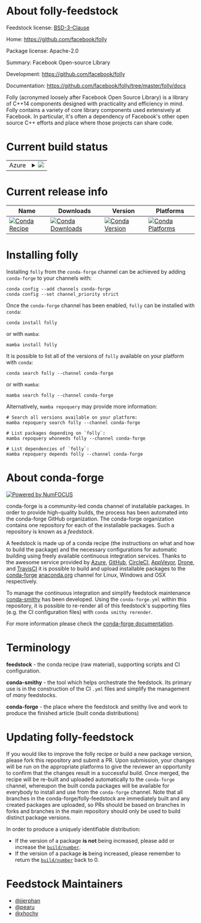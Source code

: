 About folly-feedstock
=====================

Feedstock license: [BSD-3-Clause](https://github.com/conda-forge/folly-feedstock/blob/main/LICENSE.txt)

Home: https://github.com/facebook/folly

Package license: Apache-2.0

Summary: Facebook Open-source Library

Development: https://github.com/facebook/folly

Documentation: https://github.com/facebook/folly/tree/master/folly/docs

Folly (acronymed loosely after Facebook Open Source Library) is a
library of C++14 components designed with practicality and
efficiency in mind. Folly contains a variety of core library
components used extensively at Facebook. In particular, it's often
a dependency of Facebook's other open source C++ efforts and place
where those projects can share code.


Current build status
====================


<table>
    
  <tr>
    <td>Azure</td>
    <td>
      <details>
        <summary>
          <a href="https://dev.azure.com/conda-forge/feedstock-builds/_build/latest?definitionId=13658&branchName=main">
            <img src="https://dev.azure.com/conda-forge/feedstock-builds/_apis/build/status/folly-feedstock?branchName=main">
          </a>
        </summary>
        <table>
          <thead><tr><th>Variant</th><th>Status</th></tr></thead>
          <tbody><tr>
              <td>linux_64_folly_build_extNonelibboost_devel1.84.0libevent2.1.10</td>
              <td>
                <a href="https://dev.azure.com/conda-forge/feedstock-builds/_build/latest?definitionId=13658&branchName=main">
                  <img src="https://dev.azure.com/conda-forge/feedstock-builds/_apis/build/status/folly-feedstock?branchName=main&jobName=linux&configuration=linux%20linux_64_folly_build_extNonelibboost_devel1.84.0libevent2.1.10" alt="variant">
                </a>
              </td>
            </tr><tr>
              <td>linux_64_folly_build_extNonelibboost_devel_libevent2.1.10</td>
              <td>
                <a href="https://dev.azure.com/conda-forge/feedstock-builds/_build/latest?definitionId=13658&branchName=main">
                  <img src="https://dev.azure.com/conda-forge/feedstock-builds/_apis/build/status/folly-feedstock?branchName=main&jobName=linux&configuration=linux%20linux_64_folly_build_extNonelibboost_devel_libevent2.1.10" alt="variant">
                </a>
              </td>
            </tr><tr>
              <td>linux_64_folly_build_extNonelibboost_devel_libevent2.1.12</td>
              <td>
                <a href="https://dev.azure.com/conda-forge/feedstock-builds/_build/latest?definitionId=13658&branchName=main">
                  <img src="https://dev.azure.com/conda-forge/feedstock-builds/_apis/build/status/folly-feedstock?branchName=main&jobName=linux&configuration=linux%20linux_64_folly_build_extNonelibboost_devel_libevent2.1.12" alt="variant">
                </a>
              </td>
            </tr><tr>
              <td>linux_64_folly_build_extjemalloclibboost_devel1.84.0libevent2.1.10</td>
              <td>
                <a href="https://dev.azure.com/conda-forge/feedstock-builds/_build/latest?definitionId=13658&branchName=main">
                  <img src="https://dev.azure.com/conda-forge/feedstock-builds/_apis/build/status/folly-feedstock?branchName=main&jobName=linux&configuration=linux%20linux_64_folly_build_extjemalloclibboost_devel1.84.0libevent2.1.10" alt="variant">
                </a>
              </td>
            </tr><tr>
              <td>linux_64_folly_build_extjemalloclibboost_devel_libevent2.1.10</td>
              <td>
                <a href="https://dev.azure.com/conda-forge/feedstock-builds/_build/latest?definitionId=13658&branchName=main">
                  <img src="https://dev.azure.com/conda-forge/feedstock-builds/_apis/build/status/folly-feedstock?branchName=main&jobName=linux&configuration=linux%20linux_64_folly_build_extjemalloclibboost_devel_libevent2.1.10" alt="variant">
                </a>
              </td>
            </tr><tr>
              <td>linux_64_folly_build_extjemalloclibboost_devel_libevent2.1.12</td>
              <td>
                <a href="https://dev.azure.com/conda-forge/feedstock-builds/_build/latest?definitionId=13658&branchName=main">
                  <img src="https://dev.azure.com/conda-forge/feedstock-builds/_apis/build/status/folly-feedstock?branchName=main&jobName=linux&configuration=linux%20linux_64_folly_build_extjemalloclibboost_devel_libevent2.1.12" alt="variant">
                </a>
              </td>
            </tr><tr>
              <td>linux_aarch64_folly_build_extNonelibboost_devel1.84.0libevent2.1.10</td>
              <td>
                <a href="https://dev.azure.com/conda-forge/feedstock-builds/_build/latest?definitionId=13658&branchName=main">
                  <img src="https://dev.azure.com/conda-forge/feedstock-builds/_apis/build/status/folly-feedstock?branchName=main&jobName=linux&configuration=linux%20linux_aarch64_folly_build_extNonelibboost_devel1.84.0libevent2.1.10" alt="variant">
                </a>
              </td>
            </tr><tr>
              <td>linux_aarch64_folly_build_extNonelibboost_devel_libevent2.1.10</td>
              <td>
                <a href="https://dev.azure.com/conda-forge/feedstock-builds/_build/latest?definitionId=13658&branchName=main">
                  <img src="https://dev.azure.com/conda-forge/feedstock-builds/_apis/build/status/folly-feedstock?branchName=main&jobName=linux&configuration=linux%20linux_aarch64_folly_build_extNonelibboost_devel_libevent2.1.10" alt="variant">
                </a>
              </td>
            </tr><tr>
              <td>linux_aarch64_folly_build_extNonelibboost_devel_libevent2.1.12</td>
              <td>
                <a href="https://dev.azure.com/conda-forge/feedstock-builds/_build/latest?definitionId=13658&branchName=main">
                  <img src="https://dev.azure.com/conda-forge/feedstock-builds/_apis/build/status/folly-feedstock?branchName=main&jobName=linux&configuration=linux%20linux_aarch64_folly_build_extNonelibboost_devel_libevent2.1.12" alt="variant">
                </a>
              </td>
            </tr><tr>
              <td>linux_aarch64_folly_build_extjemalloclibboost_devel1.84.0libevent2.1.10</td>
              <td>
                <a href="https://dev.azure.com/conda-forge/feedstock-builds/_build/latest?definitionId=13658&branchName=main">
                  <img src="https://dev.azure.com/conda-forge/feedstock-builds/_apis/build/status/folly-feedstock?branchName=main&jobName=linux&configuration=linux%20linux_aarch64_folly_build_extjemalloclibboost_devel1.84.0libevent2.1.10" alt="variant">
                </a>
              </td>
            </tr><tr>
              <td>linux_aarch64_folly_build_extjemalloclibboost_devel_libevent2.1.10</td>
              <td>
                <a href="https://dev.azure.com/conda-forge/feedstock-builds/_build/latest?definitionId=13658&branchName=main">
                  <img src="https://dev.azure.com/conda-forge/feedstock-builds/_apis/build/status/folly-feedstock?branchName=main&jobName=linux&configuration=linux%20linux_aarch64_folly_build_extjemalloclibboost_devel_libevent2.1.10" alt="variant">
                </a>
              </td>
            </tr><tr>
              <td>linux_aarch64_folly_build_extjemalloclibboost_devel_libevent2.1.12</td>
              <td>
                <a href="https://dev.azure.com/conda-forge/feedstock-builds/_build/latest?definitionId=13658&branchName=main">
                  <img src="https://dev.azure.com/conda-forge/feedstock-builds/_apis/build/status/folly-feedstock?branchName=main&jobName=linux&configuration=linux%20linux_aarch64_folly_build_extjemalloclibboost_devel_libevent2.1.12" alt="variant">
                </a>
              </td>
            </tr><tr>
              <td>linux_ppc64le_folly_build_extNonelibboost_devel1.84.0libevent2.1.10</td>
              <td>
                <a href="https://dev.azure.com/conda-forge/feedstock-builds/_build/latest?definitionId=13658&branchName=main">
                  <img src="https://dev.azure.com/conda-forge/feedstock-builds/_apis/build/status/folly-feedstock?branchName=main&jobName=linux&configuration=linux%20linux_ppc64le_folly_build_extNonelibboost_devel1.84.0libevent2.1.10" alt="variant">
                </a>
              </td>
            </tr><tr>
              <td>linux_ppc64le_folly_build_extNonelibboost_devel_libevent2.1.10</td>
              <td>
                <a href="https://dev.azure.com/conda-forge/feedstock-builds/_build/latest?definitionId=13658&branchName=main">
                  <img src="https://dev.azure.com/conda-forge/feedstock-builds/_apis/build/status/folly-feedstock?branchName=main&jobName=linux&configuration=linux%20linux_ppc64le_folly_build_extNonelibboost_devel_libevent2.1.10" alt="variant">
                </a>
              </td>
            </tr><tr>
              <td>linux_ppc64le_folly_build_extNonelibboost_devel_libevent2.1.12</td>
              <td>
                <a href="https://dev.azure.com/conda-forge/feedstock-builds/_build/latest?definitionId=13658&branchName=main">
                  <img src="https://dev.azure.com/conda-forge/feedstock-builds/_apis/build/status/folly-feedstock?branchName=main&jobName=linux&configuration=linux%20linux_ppc64le_folly_build_extNonelibboost_devel_libevent2.1.12" alt="variant">
                </a>
              </td>
            </tr><tr>
              <td>linux_ppc64le_folly_build_extjemalloclibboost_devel1.84.0libevent2.1.10</td>
              <td>
                <a href="https://dev.azure.com/conda-forge/feedstock-builds/_build/latest?definitionId=13658&branchName=main">
                  <img src="https://dev.azure.com/conda-forge/feedstock-builds/_apis/build/status/folly-feedstock?branchName=main&jobName=linux&configuration=linux%20linux_ppc64le_folly_build_extjemalloclibboost_devel1.84.0libevent2.1.10" alt="variant">
                </a>
              </td>
            </tr><tr>
              <td>linux_ppc64le_folly_build_extjemalloclibboost_devel_libevent2.1.10</td>
              <td>
                <a href="https://dev.azure.com/conda-forge/feedstock-builds/_build/latest?definitionId=13658&branchName=main">
                  <img src="https://dev.azure.com/conda-forge/feedstock-builds/_apis/build/status/folly-feedstock?branchName=main&jobName=linux&configuration=linux%20linux_ppc64le_folly_build_extjemalloclibboost_devel_libevent2.1.10" alt="variant">
                </a>
              </td>
            </tr><tr>
              <td>linux_ppc64le_folly_build_extjemalloclibboost_devel_libevent2.1.12</td>
              <td>
                <a href="https://dev.azure.com/conda-forge/feedstock-builds/_build/latest?definitionId=13658&branchName=main">
                  <img src="https://dev.azure.com/conda-forge/feedstock-builds/_apis/build/status/folly-feedstock?branchName=main&jobName=linux&configuration=linux%20linux_ppc64le_folly_build_extjemalloclibboost_devel_libevent2.1.12" alt="variant">
                </a>
              </td>
            </tr><tr>
              <td>osx_64_folly_build_extNonelibboost_devel1.84.0libevent2.1.10</td>
              <td>
                <a href="https://dev.azure.com/conda-forge/feedstock-builds/_build/latest?definitionId=13658&branchName=main">
                  <img src="https://dev.azure.com/conda-forge/feedstock-builds/_apis/build/status/folly-feedstock?branchName=main&jobName=osx&configuration=osx%20osx_64_folly_build_extNonelibboost_devel1.84.0libevent2.1.10" alt="variant">
                </a>
              </td>
            </tr><tr>
              <td>osx_64_folly_build_extNonelibboost_devel_libevent2.1.10</td>
              <td>
                <a href="https://dev.azure.com/conda-forge/feedstock-builds/_build/latest?definitionId=13658&branchName=main">
                  <img src="https://dev.azure.com/conda-forge/feedstock-builds/_apis/build/status/folly-feedstock?branchName=main&jobName=osx&configuration=osx%20osx_64_folly_build_extNonelibboost_devel_libevent2.1.10" alt="variant">
                </a>
              </td>
            </tr><tr>
              <td>osx_64_folly_build_extNonelibboost_devel_libevent2.1.12</td>
              <td>
                <a href="https://dev.azure.com/conda-forge/feedstock-builds/_build/latest?definitionId=13658&branchName=main">
                  <img src="https://dev.azure.com/conda-forge/feedstock-builds/_apis/build/status/folly-feedstock?branchName=main&jobName=osx&configuration=osx%20osx_64_folly_build_extNonelibboost_devel_libevent2.1.12" alt="variant">
                </a>
              </td>
            </tr><tr>
              <td>osx_64_folly_build_extjemalloclibboost_devel1.84.0libevent2.1.10</td>
              <td>
                <a href="https://dev.azure.com/conda-forge/feedstock-builds/_build/latest?definitionId=13658&branchName=main">
                  <img src="https://dev.azure.com/conda-forge/feedstock-builds/_apis/build/status/folly-feedstock?branchName=main&jobName=osx&configuration=osx%20osx_64_folly_build_extjemalloclibboost_devel1.84.0libevent2.1.10" alt="variant">
                </a>
              </td>
            </tr><tr>
              <td>osx_64_folly_build_extjemalloclibboost_devel_libevent2.1.10</td>
              <td>
                <a href="https://dev.azure.com/conda-forge/feedstock-builds/_build/latest?definitionId=13658&branchName=main">
                  <img src="https://dev.azure.com/conda-forge/feedstock-builds/_apis/build/status/folly-feedstock?branchName=main&jobName=osx&configuration=osx%20osx_64_folly_build_extjemalloclibboost_devel_libevent2.1.10" alt="variant">
                </a>
              </td>
            </tr><tr>
              <td>osx_64_folly_build_extjemalloclibboost_devel_libevent2.1.12</td>
              <td>
                <a href="https://dev.azure.com/conda-forge/feedstock-builds/_build/latest?definitionId=13658&branchName=main">
                  <img src="https://dev.azure.com/conda-forge/feedstock-builds/_apis/build/status/folly-feedstock?branchName=main&jobName=osx&configuration=osx%20osx_64_folly_build_extjemalloclibboost_devel_libevent2.1.12" alt="variant">
                </a>
              </td>
            </tr><tr>
              <td>osx_arm64_folly_build_extNonelibboost_devel1.84.0libevent2.1.10</td>
              <td>
                <a href="https://dev.azure.com/conda-forge/feedstock-builds/_build/latest?definitionId=13658&branchName=main">
                  <img src="https://dev.azure.com/conda-forge/feedstock-builds/_apis/build/status/folly-feedstock?branchName=main&jobName=osx&configuration=osx%20osx_arm64_folly_build_extNonelibboost_devel1.84.0libevent2.1.10" alt="variant">
                </a>
              </td>
            </tr><tr>
              <td>osx_arm64_folly_build_extNonelibboost_devel_libevent2.1.10</td>
              <td>
                <a href="https://dev.azure.com/conda-forge/feedstock-builds/_build/latest?definitionId=13658&branchName=main">
                  <img src="https://dev.azure.com/conda-forge/feedstock-builds/_apis/build/status/folly-feedstock?branchName=main&jobName=osx&configuration=osx%20osx_arm64_folly_build_extNonelibboost_devel_libevent2.1.10" alt="variant">
                </a>
              </td>
            </tr><tr>
              <td>osx_arm64_folly_build_extNonelibboost_devel_libevent2.1.12</td>
              <td>
                <a href="https://dev.azure.com/conda-forge/feedstock-builds/_build/latest?definitionId=13658&branchName=main">
                  <img src="https://dev.azure.com/conda-forge/feedstock-builds/_apis/build/status/folly-feedstock?branchName=main&jobName=osx&configuration=osx%20osx_arm64_folly_build_extNonelibboost_devel_libevent2.1.12" alt="variant">
                </a>
              </td>
            </tr><tr>
              <td>osx_arm64_folly_build_extjemalloclibboost_devel1.84.0libevent2.1.10</td>
              <td>
                <a href="https://dev.azure.com/conda-forge/feedstock-builds/_build/latest?definitionId=13658&branchName=main">
                  <img src="https://dev.azure.com/conda-forge/feedstock-builds/_apis/build/status/folly-feedstock?branchName=main&jobName=osx&configuration=osx%20osx_arm64_folly_build_extjemalloclibboost_devel1.84.0libevent2.1.10" alt="variant">
                </a>
              </td>
            </tr><tr>
              <td>osx_arm64_folly_build_extjemalloclibboost_devel_libevent2.1.10</td>
              <td>
                <a href="https://dev.azure.com/conda-forge/feedstock-builds/_build/latest?definitionId=13658&branchName=main">
                  <img src="https://dev.azure.com/conda-forge/feedstock-builds/_apis/build/status/folly-feedstock?branchName=main&jobName=osx&configuration=osx%20osx_arm64_folly_build_extjemalloclibboost_devel_libevent2.1.10" alt="variant">
                </a>
              </td>
            </tr><tr>
              <td>osx_arm64_folly_build_extjemalloclibboost_devel_libevent2.1.12</td>
              <td>
                <a href="https://dev.azure.com/conda-forge/feedstock-builds/_build/latest?definitionId=13658&branchName=main">
                  <img src="https://dev.azure.com/conda-forge/feedstock-builds/_apis/build/status/folly-feedstock?branchName=main&jobName=osx&configuration=osx%20osx_arm64_folly_build_extjemalloclibboost_devel_libevent2.1.12" alt="variant">
                </a>
              </td>
            </tr>
          </tbody>
        </table>
      </details>
    </td>
  </tr>
</table>

Current release info
====================

| Name | Downloads | Version | Platforms |
| --- | --- | --- | --- |
| [![Conda Recipe](https://img.shields.io/badge/recipe-folly-green.svg)](https://anaconda.org/conda-forge/folly) | [![Conda Downloads](https://img.shields.io/conda/dn/conda-forge/folly.svg)](https://anaconda.org/conda-forge/folly) | [![Conda Version](https://img.shields.io/conda/vn/conda-forge/folly.svg)](https://anaconda.org/conda-forge/folly) | [![Conda Platforms](https://img.shields.io/conda/pn/conda-forge/folly.svg)](https://anaconda.org/conda-forge/folly) |

Installing folly
================

Installing `folly` from the `conda-forge` channel can be achieved by adding `conda-forge` to your channels with:

```
conda config --add channels conda-forge
conda config --set channel_priority strict
```

Once the `conda-forge` channel has been enabled, `folly` can be installed with `conda`:

```
conda install folly
```

or with `mamba`:

```
mamba install folly
```

It is possible to list all of the versions of `folly` available on your platform with `conda`:

```
conda search folly --channel conda-forge
```

or with `mamba`:

```
mamba search folly --channel conda-forge
```

Alternatively, `mamba repoquery` may provide more information:

```
# Search all versions available on your platform:
mamba repoquery search folly --channel conda-forge

# List packages depending on `folly`:
mamba repoquery whoneeds folly --channel conda-forge

# List dependencies of `folly`:
mamba repoquery depends folly --channel conda-forge
```


About conda-forge
=================

[![Powered by
NumFOCUS](https://img.shields.io/badge/powered%20by-NumFOCUS-orange.svg?style=flat&colorA=E1523D&colorB=007D8A)](https://numfocus.org)

conda-forge is a community-led conda channel of installable packages.
In order to provide high-quality builds, the process has been automated into the
conda-forge GitHub organization. The conda-forge organization contains one repository
for each of the installable packages. Such a repository is known as a *feedstock*.

A feedstock is made up of a conda recipe (the instructions on what and how to build
the package) and the necessary configurations for automatic building using freely
available continuous integration services. Thanks to the awesome service provided by
[Azure](https://azure.microsoft.com/en-us/services/devops/), [GitHub](https://github.com/),
[CircleCI](https://circleci.com/), [AppVeyor](https://www.appveyor.com/),
[Drone](https://cloud.drone.io/welcome), and [TravisCI](https://travis-ci.com/)
it is possible to build and upload installable packages to the
[conda-forge](https://anaconda.org/conda-forge) [anaconda.org](https://anaconda.org/)
channel for Linux, Windows and OSX respectively.

To manage the continuous integration and simplify feedstock maintenance
[conda-smithy](https://github.com/conda-forge/conda-smithy) has been developed.
Using the ``conda-forge.yml`` within this repository, it is possible to re-render all of
this feedstock's supporting files (e.g. the CI configuration files) with ``conda smithy rerender``.

For more information please check the [conda-forge documentation](https://conda-forge.org/docs/).

Terminology
===========

**feedstock** - the conda recipe (raw material), supporting scripts and CI configuration.

**conda-smithy** - the tool which helps orchestrate the feedstock.
                   Its primary use is in the construction of the CI ``.yml`` files
                   and simplify the management of *many* feedstocks.

**conda-forge** - the place where the feedstock and smithy live and work to
                  produce the finished article (built conda distributions)


Updating folly-feedstock
========================

If you would like to improve the folly recipe or build a new
package version, please fork this repository and submit a PR. Upon submission,
your changes will be run on the appropriate platforms to give the reviewer an
opportunity to confirm that the changes result in a successful build. Once
merged, the recipe will be re-built and uploaded automatically to the
`conda-forge` channel, whereupon the built conda packages will be available for
everybody to install and use from the `conda-forge` channel.
Note that all branches in the conda-forge/folly-feedstock are
immediately built and any created packages are uploaded, so PRs should be based
on branches in forks and branches in the main repository should only be used to
build distinct package versions.

In order to produce a uniquely identifiable distribution:
 * If the version of a package **is not** being increased, please add or increase
   the [``build/number``](https://docs.conda.io/projects/conda-build/en/latest/resources/define-metadata.html#build-number-and-string).
 * If the version of a package **is** being increased, please remember to return
   the [``build/number``](https://docs.conda.io/projects/conda-build/en/latest/resources/define-metadata.html#build-number-and-string)
   back to 0.

Feedstock Maintainers
=====================

* [@jjerphan](https://github.com/jjerphan/)
* [@pearu](https://github.com/pearu/)
* [@xhochy](https://github.com/xhochy/)


